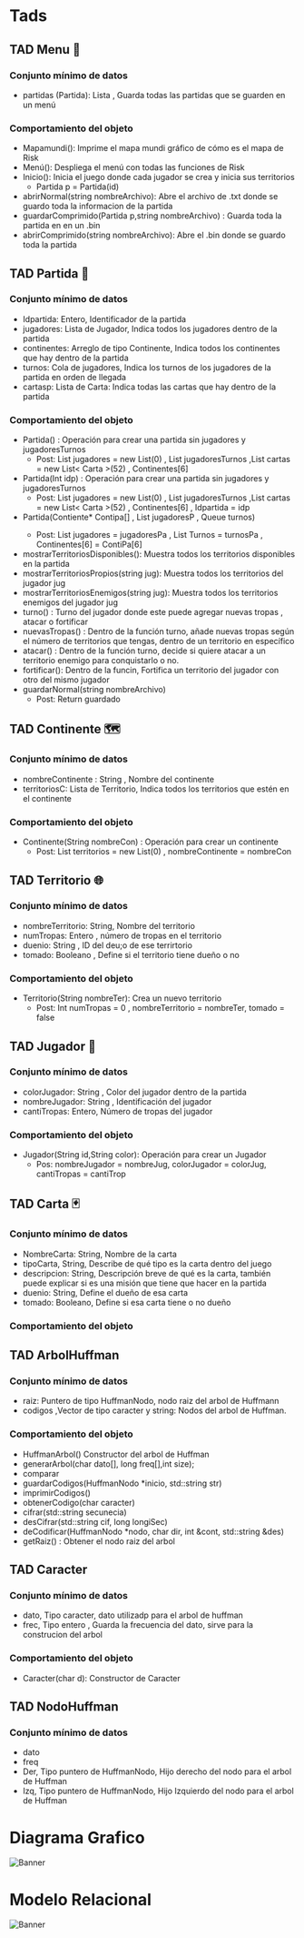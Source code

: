 # Tads

## TAD Menu 📱
### Conjunto mínimo de datos
- partidas (Partida): Lista <Partida>, Guarda todas las partidas que se guarden en un menú
### Comportamiento del objeto
- Mapamundi(): Imprime el mapa mundi gráfico de cómo es el mapa de Risk
- Menú(): Despliega el menú con todas las funciones de Risk
- Inicio(): Inicia el juego donde cada jugador se crea y inicia sus territorios
    - Partida p = Partida(id)
- abrirNormal(string nombreArchivo): Abre el archivo de .txt donde se guardo toda la informacion de la partida
- guardarComprimido(Partida p,string nombreArchivo) : Guarda toda la partida en en un .bin
- abrirComprimido(string nombreArchivo): Abre el .bin donde se guardo toda la partida
## TAD Partida 🎯
### Conjunto mínimo de datos
- Idpartida: Entero, Identificador de la partida 
- jugadores: Lista de Jugador, Indica todos los jugadores dentro de la partida
- continentes: Arreglo de tipo Continente, Indica todos los continentes que hay dentro de la partida
- turnos: Cola de jugadores, Indica los turnos de los jugadores de la partida en orden de llegada
- cartasp: Lista de Carta: Indica todas las cartas que hay dentro de la partida
### Comportamiento del objeto
- Partida() : Operación para crear una partida sin jugadores y jugadoresTurnos 
   - Post: List<Jugador> jugadores = new List<Jugador>(0) , List<Stack> jugadoresTurnos ,List<Carta> cartas = new List< Carta >(52) , Continentes[6]
-  Partida(Int idp) : Operación para crear una partida sin jugadores y jugadoresTurnos 
   - Post: List<Jugador> jugadores = new List<Jugador>(0) , List<Stack> jugadoresTurnos ,List<Carta> cartas = new List< Carta >(52) , Continentes[6] , Idpartida = idp
- Partida(Contiente* Contipa[] , List <Jugador> jugadoresP ,  Queue<String> turnos)
  - Post: List<Jugador> jugadores =  jugadoresPa  , List<Stack> Turnos = turnosPa , Continentes[6] = ContiPa[6] 
-  mostrarTerritoriosDisponibles(): Muestra todos los territorios disponibles en la partida
-  mostrarTerritoriosPropios(string jug): Muestra todos los territorios del jugador jug
-  mostrarTerritoriosEnemigos(string jug): Muestra todos los territorios enemigos del jugador jug
-  turno() : Turno del jugador donde este puede agregar nuevas tropas , atacar o fortificar
-  nuevasTropas() : Dentro de la función turno, añade nuevas tropas según el número de territorios que tengas, dentro de un territorio en específico
-  atacar() : Dentro de la función turno, decide si quiere atacar a un territorio enemigo para conquistarlo o no.
-  fortificar(): Dentro de la funcin, Fortifica un territorio del jugador con otro del mismo jugador
- guardarNormal(string nombreArchivo)
  - Post: Return guardado
## TAD Continente 🗺️
### Conjunto mínimo de datos
- nombreContinente : String , Nombre del continente
- territoriosC: Lista de Territorio, Indica todos los territorios que estén en el continente
### Comportamiento del objeto
- Continente(String nombreCon) : Operación para crear un continente
   - Post: List<Territorio> territorios = new List<Territorio>(0) , nombreContinente = nombreCon
 
## TAD Territorio 🌐
### Conjunto mínimo de datos
- nombreTerritorio: String, Nombre del territorio
- numTropas: Entero , número de tropas en el territorio
- duenio: String , ID del deu;o de ese terrirtorio
- tomado: Booleano , Define si el territorio tiene dueño o no
### Comportamiento del objeto
- Territorio(String nombreTer): Crea un nuevo territorio
    - Post: Int numTropas = 0 , nombreTerritorio = nombreTer, tomado = false

## TAD Jugador 🤖
### Conjunto mínimo de datos
- colorJugador: String , Color del jugador dentro de la partida
- nombreJugador: String , Identificación del jugador
- cantiTropas: Entero, Número de tropas del jugador
### Comportamiento del objeto
- Jugador(String id,String color): Operación para crear un Jugador
  - Pos: nombreJugador = nombreJug, colorJugador = colorJug, cantiTropas = cantiTrop

## TAD Carta 🃏
### Conjunto mínimo de datos
- NombreCarta: String, Nombre de la carta 
- tipoCarta, String, Describe de qué tipo es la carta dentro del juego
- descripcion: String, Descripción breve de qué es la carta, también puede explicar si es una misión que tiene que hacer en la partida
- duenio: String, Define el dueño de esa carta 
- tomado: Booleano, Define si esa carta tiene o no dueño
### Comportamiento del objeto

## TAD ArbolHuffman
### Conjunto mínimo de datos
- raiz: Puntero de tipo HuffmanNodo, nodo raiz del arbol de Huffmann
- codigos ,Vector de tipo caracter y string: Nodos del arbol de Huffman.
### Comportamiento del objeto
- HuffmanArbol() Constructor del arbol de Huffman
- generarArbol(char dato[], long freq[],int size);
- comparar
-  guardarCodigos(HuffmanNodo *inicio, std::string str)
- imprimirCodigos()
- obtenerCodigo(char caracter)
- cifrar(std::string secunecia)
- desCifrar(std::string cif, long longiSec)
- deCodificar(HuffmanNodo *nodo, char dir, int &cont, std::string &des)
-  getRaiz() : Obtener el nodo raiz del arbol

## TAD Caracter
### Conjunto mínimo de datos
- dato, Tipo caracter, dato utilizadp para el arbol de huffman
- frec, Tipo entero ,  Guarda la frecuencia del dato, sirve para la construcion del arbol
### Comportamiento del objeto
- Caracter(char d): Constructor de Caracter
## TAD NodoHuffman
### Conjunto mínimo de datos
- dato
- freq
- Der, Tipo puntero de HuffmanNodo, Hijo derecho del nodo para el arbol de Huffman
- Izq,  Tipo puntero de HuffmanNodo, Hijo Izquierdo del nodo para el arbol de Huffman
# Diagrama Grafico
![Banner](../Images/foto_dibujo.jpg)

# Modelo Relacional
![Banner](../Images/foto_modelo.jpg)

